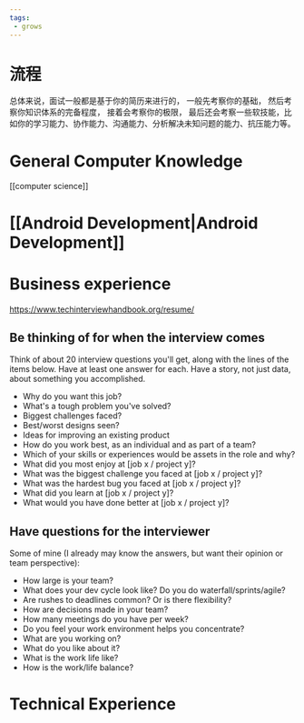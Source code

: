 ```yaml
---
tags:
 - grows
---
```

# 流程
总体来说，面试一般都是基于你的简历来进行的，
一般先考察你的基础，
然后考察你知识体系的完备程度，
接着会考察你的极限，
最后还会考察一些软技能，比如你的学习能力、协作能力、沟通能力、分析解决未知问题的能力、抗压能力等。




# General Computer Knowledge
[[computer science]]
# [[Android Development|Android Development]] 
# Business experience
https://www.techinterviewhandbook.org/resume/
## Be thinking of for when the interview comes

Think of about 20 interview questions you'll get, along with the lines of the items below. Have at least one answer for each.
Have a story, not just data, about something you accomplished.

- Why do you want this job?
- What's a tough problem you've solved?
- Biggest challenges faced?
- Best/worst designs seen?
- Ideas for improving an existing product
- How do you work best, as an individual and as part of a team?
- Which of your skills or experiences would be assets in the role and why?
- What did you most enjoy at [job x / project y]?
- What was the biggest challenge you faced at [job x / project y]?
- What was the hardest bug you faced at [job x / project y]?
- What did you learn at [job x / project y]?
- What would you have done better at [job x / project y]?
## Have questions for the interviewer

Some of mine (I already may know the answers, but want their opinion or team perspective):

- How large is your team?
- What does your dev cycle look like? Do you do waterfall/sprints/agile?
- Are rushes to deadlines common? Or is there flexibility?
- How are decisions made in your team?
- How many meetings do you have per week?
- Do you feel your work environment helps you concentrate?
- What are you working on?
- What do you like about it?
- What is the work life like?
- How is the work/life balance?
# Technical Experience
